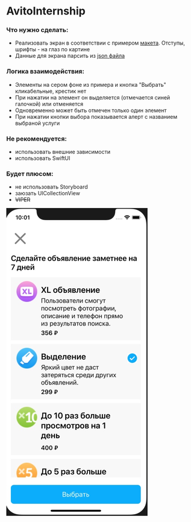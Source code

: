 # AvitoInternship

### Что нужно сделать:
- Реализовать экран в соответствии с примером [макета](https://github.com/avito-tech/internship/blob/main/screen.png). Отступы, шрифты - на глаз по картине
- Данные для экрана парсить из [json файла](https://github.com/avito-tech/internship/blob/main/result.json)

### Логика взаимодействия:
- Элементы на сером фоне из примера и кнопка "Выбрать" кликабельные, крестик нет
- При нажатии на элемент он выделяется (отмечается синей галочкой) или отменяется
- Одновременно может быть отмечен только один элемент
- При нажатии кнопки выбора показывается алерт с названием выбраной услуги

### Не рекомендуется:
 - использовать внешние зависимости
 - использовать SwiftUI

### Будет плюсом:
+ не использовать Storyboard
+ заюзать UICollectionView
+ ~~VIPER~~

![Пример](image1.jpg)
